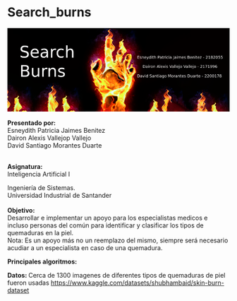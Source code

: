 # Search_burns
<img src="/assets/Banner.png" style="width:1080px;">

<b>Presentado por:</b><br/>
Esneydith Patricia Jaimes Benitez<br/>
Dairon Alexis Vallejop Vallejo<br/>
David Santiago Morantes Duarte<br/>
<br/>

<b>Asignatura:</b><br/>
Inteligencia Artificial I
<br/>

Ingeniería de Sistemas.<br/>
Universidad Industrial de Santander<br/>
<br/>
<b> Objetivo:</b><br/>
Desarrollar e implementar un apoyo para los especialistas medicos e incluso personas del común para identificar y clasificar los tipos de quemaduras en la piel.<br/>
Nota: Es un apoyo más no un reemplazo del mismo, siempre será necesario acudiar a un especialista en caso de una quemadura.

<b>Principales algoritmos: </b><br/>


<b>Datos: </b>
Cerca de 1300 imagenes de diferentes tipos de quemaduras de piel fueron usadas https://www.kaggle.com/datasets/shubhambaid/skin-burn-dataset 

